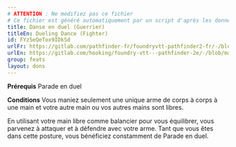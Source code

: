```yaml
---
# ATTENTION : Ne modifiez pas ce fichier
# Ce fichier est généré automatiquement par un script d'après les données du module Foundry VTT officiel et de sa traduction
title: Danse en duel (Guerrier)
titleEn: Dueling Dance (Fighter)
id: FYz5eQeTox9IDkSd
urlFr: https://gitlab.com/pathfinder-fr/foundryvtt-pathfinder2-fr/-/blob/master/data/feats/FYz5eQeTox9IDkSd.htm
urlEn: https://gitlab.com/hooking/foundry-vtt---pathfinder-2e/-/blob/master/packs/data/feats.db/dueling-dance-fighter.json
group: feats
layout: dons
---
```

**Prérequis** Parade en duel

**Conditions** Vous maniez seulement une unique arme de corps à corps à une main et votre autre main ou vos autres mains sont libres.

En utilisant votre main libre comme balancier pour vous équilibrer, vous parvenez à attaquer et à défendre avec votre arme. Tant que vous êtes dans cette posture, vous bénéficiez constamment de Parade en duel.


